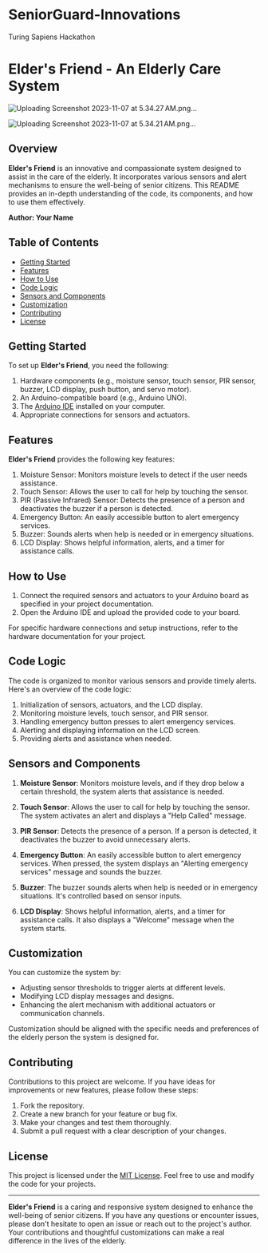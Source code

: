 # SeniorGuard-Innovations
Turing Sapiens Hackathon



# Elder's Friend - An Elderly Care System
![Uploading Screenshot 2023-11-07 at 5.34.27 AM.png…]()

![Uploading Screenshot 2023-11-07 at 5.34.21 AM.png…]()


## Overview

**Elder's Friend** is an innovative and compassionate system designed to assist in the care of the elderly. It incorporates various sensors and alert mechanisms to ensure the well-being of senior citizens. This README provides an in-depth understanding of the code, its components, and how to use them effectively.

**Author: Your Name**

## Table of Contents

- [Getting Started](#getting-started)
- [Features](#features)
- [How to Use](#how-to-use)
- [Code Logic](#code-logic)
- [Sensors and Components](#sensors-and-components)
- [Customization](#customization)
- [Contributing](#contributing)
- [License](#license)

## Getting Started

To set up **Elder's Friend**, you need the following:

1. Hardware components (e.g., moisture sensor, touch sensor, PIR sensor, buzzer, LCD display, push button, and servo motor).
2. An Arduino-compatible board (e.g., Arduino UNO).
3. The [Arduino IDE](https://www.arduino.cc/en/software) installed on your computer.
4. Appropriate connections for sensors and actuators.

## Features

**Elder's Friend** provides the following key features:

1. Moisture Sensor: Monitors moisture levels to detect if the user needs assistance.
2. Touch Sensor: Allows the user to call for help by touching the sensor.
3. PIR (Passive Infrared) Sensor: Detects the presence of a person and deactivates the buzzer if a person is detected.
4. Emergency Button: An easily accessible button to alert emergency services.
5. Buzzer: Sounds alerts when help is needed or in emergency situations.
6. LCD Display: Shows helpful information, alerts, and a timer for assistance calls.

## How to Use

1. Connect the required sensors and actuators to your Arduino board as specified in your project documentation.
2. Open the Arduino IDE and upload the provided code to your board.

For specific hardware connections and setup instructions, refer to the hardware documentation for your project.

## Code Logic

The code is organized to monitor various sensors and provide timely alerts. Here's an overview of the code logic:

1. Initialization of sensors, actuators, and the LCD display.
2. Monitoring moisture levels, touch sensor, and PIR sensor.
3. Handling emergency button presses to alert emergency services.
4. Alerting and displaying information on the LCD screen.
5. Providing alerts and assistance when needed.

## Sensors and Components

1. **Moisture Sensor**: Monitors moisture levels, and if they drop below a certain threshold, the system alerts that assistance is needed.

2. **Touch Sensor**: Allows the user to call for help by touching the sensor. The system activates an alert and displays a "Help Called" message.

3. **PIR Sensor**: Detects the presence of a person. If a person is detected, it deactivates the buzzer to avoid unnecessary alerts.

4. **Emergency Button**: An easily accessible button to alert emergency services. When pressed, the system displays an "Alerting emergency services" message and sounds the buzzer.

5. **Buzzer**: The buzzer sounds alerts when help is needed or in emergency situations. It's controlled based on sensor inputs.

6. **LCD Display**: Shows helpful information, alerts, and a timer for assistance calls. It also displays a "Welcome" message when the system starts.

## Customization

You can customize the system by:

- Adjusting sensor thresholds to trigger alerts at different levels.
- Modifying LCD display messages and designs.
- Enhancing the alert mechanism with additional actuators or communication channels.

Customization should be aligned with the specific needs and preferences of the elderly person the system is designed for.

## Contributing

Contributions to this project are welcome. If you have ideas for improvements or new features, please follow these steps:

1. Fork the repository.
2. Create a new branch for your feature or bug fix.
3. Make your changes and test them thoroughly.
4. Submit a pull request with a clear description of your changes.

## License

This project is licensed under the [MIT License](LICENSE). Feel free to use and modify the code for your projects.

---

**Elder's Friend** is a caring and responsive system designed to enhance the well-being of senior citizens. If you have any questions or encounter issues, please don't hesitate to open an issue or reach out to the project's author. Your contributions and thoughtful customizations can make a real difference in the lives of the elderly.
